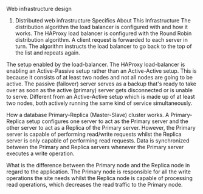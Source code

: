 Web infrastructure design
1. Distributed web infrastructure
Specifics About This Infrastructure
The distribution algorithm the load balancer is configured with and how it works.
The HAProxy load balancer is configured with the Round Robin distribution algorithm. A client request is forwarded to each server in turn. The algorithm instructs the load balancer to go back to the top of the list and repeats again.

The setup enabled by the load-balancer.
The HAProxy load-balancer is enabling an Active-Passive setup rather than an Active-Active setup. This is because it consists of at least two nodes and not all nodes are going to be active. The passive (failover) server serves as a backup that's ready to take over as soon as the active (primary) server gets disconnected or is unable to serve. Different from an Active-Active setup which is made up of at least two nodes, both actively running the same kind of service simultaneously.

How a database Primary-Replica (Master-Slave) cluster works.
A Primary-Replica setup configures one server to act as the Primary server and the other server to act as a Replica of the Primary server. However, the Primary server is capable of performing read/write requests whilst the Replica server is only capable of performing read requests. Data is synchronized between the Primary and Replica servers whenever the Primary server executes a write operation.

What is the difference between the Primary node and the Replica node in regard to the application.
The Primary node is responsible for all the write operations the site needs whilst the Replica node is capable of processing read operations, which decreases the read traffic to the Primary node.

